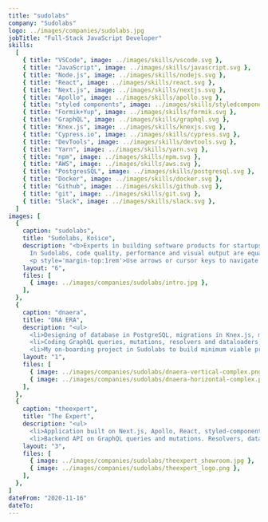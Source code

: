 ```yaml
---
title: "sudolabs"
company: "Sudolabs"
logo: ../images/companies/sudolabs.jpg
jobTitle: "Full-Stack JavaScript Developer"
skills:
  [
    { title: "VSCode", image: ../images/skills/vscode.svg },
    { title: "JavaScript", image: ../images/skills/javascript.svg },
    { title: "Node.js", image: ../images/skills/nodejs.svg },
    { title: "React", image: ../images/skills/react.svg },
    { title: "Next.js", image: ../images/skills/nextjs.svg },
    { title: "Apollo", image: ../images/skills/apollo.svg },
    { title: "styled components", image: ../images/skills/styledcomponents.svg },
    { title: "Formik+Yup", image: ../images/skills/formik.svg },
    { title: "GraphQL", image: ../images/skills/graphql.svg },
    { title: "Knex.js", image: ../images/skills/knexjs.svg },
    { title: "Cypress.io", image: ../images/skills/cypress.svg },
    { title: "DevTools", image: ../images/skills/devtools.svg },
    { title: "Yarn", image: ../images/skills/yarn.svg },
    { title: "npm", image: ../images/skills/npm.svg },
    { title: "AWS", image: ../images/skills/aws.svg },
    { title: "PostgresSQL", image: ../images/skills/postgresql.svg },
    { title: "Docker", image: ../images/skills/docker.svg },
    { title: "Github", image: ../images/skills/github.svg },
    { title: "git", image: ../images/skills/git.svg },
    { title: "Slack", image: ../images/skills/slack.svg },
  ]
images: [
  {
    caption: "sudolabs",
    title: "Sudolabs, Košice",
    description: "<b>Experts in building software products for startups &amp; corporations.</b><br>
      In Sudolabs, code quality, performance and visual output are equally important. We review every line of code written, discuss optimizations and apply the best practices so that we are able to scale our products, save costs and elevate the expansion process.
      <p style='margin-top:1rem'>Use arrows or cursor keys to navigate through the projects I've participated in...</p>",
    layout: "6",
    files: [
      { image: ../images/companies/sudolabs/intro.jpg },
    ],
  },
  {
    caption: "dnaera",
    title: "DNA ERA",
    description: "<ul>
      <li>Designing of database in PostgreSQL, migrations in Knex.js, models in Objection.js.</li>
      <li>Coding GraphQL queries, mutations, resolvers and dataloaders, developing the application built on Next.js, Apollo, React, styled-components and Formik+Yup.</li>
      <li>My on-boarding project in Sudolabs to build minimum viable product, now already introduced live with great success.</li></ul>",
    layout: "1",
    files: [
      { image: ../images/companies/sudolabs/dnaera-vertical-complex.png },
      { image: ../images/companies/sudolabs/dnaera-horizontal-complex.png },
    ],
  },
  {
    caption: "theexpert",
    title: "The Expert",
    description: "<ul>
      <li>Application built on Next.js, Apollo, React, styled-components and Formik+Yup.</li>
      <li>Backend API on GraphQL queries and mutations. Resolvers, dataloaders and providers in Objection.js to PostgreSQL database, migrations in Knex.js.</li></ul>",
    layout: "3",
    files: [
      { image: ../images/companies/sudolabs/theexpert_showroom.jpg },
      { image: ../images/companies/sudolabs/theexpert_logo.png },
    ],
  },
]
dateFrom: "2020-11-16"
dateTo:
---
```

